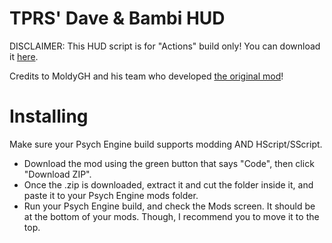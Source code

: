 # TPRS' Dave & Bambi HUD
DISCLAIMER: This HUD script is for "Actions" build only! You can download it [here](https://github.com/ShadowMario/FNF-PsychEngine/actions).

Credits to MoldyGH and his team who developed [the original mod](https://gamebanana.com/mods/43201)!
# Installing
Make sure your Psych Engine build supports modding AND HScript/SScript.

- Download the mod using the green button that says "Code", then click "Download ZIP".
- Once the .zip is downloaded, extract it and cut the folder inside it, and paste it to your Psych Engine mods folder.
- Run your Psych Engine build, and check the Mods screen. It should be at the bottom of your mods. Though, I recommend you to move it to the top.
